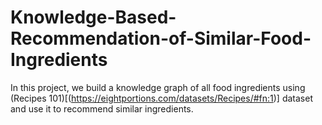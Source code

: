 # Knowledge-Based-Recommendation-of-Similar-Food-Ingredients
In this project, we build a knowledge graph of all food ingredients using (Recipes 101)[(https://eightportions.com/datasets/Recipes/#fn:1)] dataset and use it to recommend similar ingredients.
